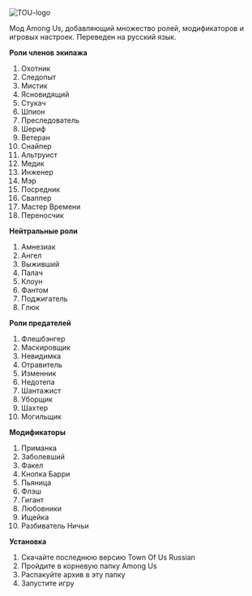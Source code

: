 
![TOU-logo](https://user-images.githubusercontent.com/103575184/167338513-0a3e4687-07f9-4137-8b2e-a2f0167df919.png)

Мод Among Us, добавляющий множество ролей, модификаторов и игровых настроек. Переведен на русский язык.

**Роли членов экипажа**

 1. Охотник
 2. Следопыт
 3. Мистик
 4. Ясновидящий
 5. Стукач
 6. Шпион
 7. Преследователь
 8. Шериф
 9. Ветеран
 10. Снайпер
 11. Альтруист
 12. Медик
 13. Инженер
 14. Мэр
 15. Посредник
 16. Сваппер
 17. Мастер Времени
 18. Переносчик

**Нейтральные роли**

 1. Амнезиак
 2. Ангел
 3. Выживший
 4. Палач
 5. Клоун
 6. Фантом
 7. Поджигатель
 8. Глюк

 **Роли предателей**

 1. Флешбэнгер
 2. Маскировщик
 3. Невидимка
 4. Отравитель
 5. Изменник
 6. Недотепа
 7. Шантажист
 8. Уборщик
 9. Шахтер
 10. Могильщик

 **Модификаторы**

 1. Приманка
 2. Заболевший
 3. Факел
 4. Кнопка Барри
 5. Пьяница
 6. Флэш
 7. Гигант
 8. Любовники
 9. Ищейка
 10. Разбиватель Ничьи

 **Установка**
1. Скачайте последнюю версию Town Of Us Russian
2. Пройдите в корневую папку Among Us
3. Распакуйте архив в эту папку
4. Запустите игру
